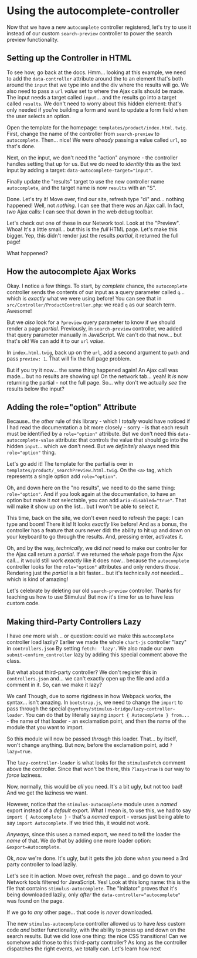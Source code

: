 # Using the autocomplete-controller

Now that we have a new `autocomplete` controller registered, let's try to use it
instead of our custom `search-preview` controller to power the search preview
functionality.

## Setting up the Controller in HTML

To see how, go back at the docs. Hmm... looking at this example, we need to add the
`data-controller` attribute around the to an element that's both around the `input`
that we type into and the div where the results will go. We also need to pass a `url`
*value* set to where the Ajax calls should be made. The input needs a target called
`input`... and the results go into a target called `results`. We don't need to worry
about this hidden element: that's only needed if you're building a form and want
to update a form field when the user selects an option.

Open the template for the homepage: `templates/product/index.html.twig`. First,
change the name of the controller from `search-preview` to `autocomplete`. Then...
nice! We were *already* passing a value called `url`, so that's done.

Next, on the input, we don't need the "action" anymore - the controller handles
setting that up for us. But we do need to *identity* this as the text input by
adding a target: `data-autocomplete-target="input"`.

Finally update the "results" target to use the new controller name `autocomplete`,
and the target name is now `results` with an "S".

Done. Let's try it! Move over, find our site, refresh type "di" and... nothing
happened! Well, not *nothing*. I can see that there *was* an Ajax call. In fact,
*two* Ajax calls: I can see that down in the web debug toolbar.

Let's check out one of these in our Network tool. Look at the "Preview". Whoa! It's
a little small... but this is the *full* HTML page. Let's make this bigger. Yep,
this didn't render just the results *partial*, it returned the full page!

What happened?

## How the autocomplete Ajax Works

Okay. I notice a few things. To start, by *complete* chance, the `autocomplete`
controller sends the contents of our input as a query parameter called `q`... which
is *exactly* what we were using before! You can see that in
`src/Controller/ProductController.php`: we read `q` as our search term. Awesome!

But we *also* look for a `?preview` query parameter to know if we should render
a page *partial*. Previously, in `search-preview` controller, we added that query
parameter manually in JavaScript. We can't do that now... but that's ok! We can
add it to our `url` *value*.

In `index.html.twig`, back up on the `url`, add a second argument to `path` and
pass `preview: 1`. That will fix the full page problem.

But if you try it now... the same thing happened again! An Ajax call was made...
but no results are showing up! On the network tab... yeah! It *is* now
returning the partial - not the full page. So... why don't we actually *see* the
results below the input?

## Adding the role="option" Attribute

Because.. the *other* rule of this library - which I *totally* would have noticed
if I had read the documentation a bit more closely - sorry - is that each result
must be identified by a `role="option"` attribute. But we don't need this
`data-autocomplete-value` attribute: that controls the value that should go into
the hidden `input`... which we don't need. But we *definitely* always need this
`role="option"` thing.

Let's go add it! The template for the partial is over in
`templates/product/_searchPreview.html.twig`. On the `<a>` tag, which represents
a single option add `role="option"`.

Oh, and down here on the "no results", we need to do the same thing: `role="option"`.
And if you look again at the documentation, to have an option but make it *not*
selectable, you can add `aria-disabled="true"`. That will make it show up on the
list... but I won't be able to select it.

This time, back on the site, we don't even need to refresh the page: I can type and
boom! There it is! It looks *exactly* like before! And as a bonus, the controller
has a feature that ours never did: the ability to hit up and down on your keyboard
to go through the results. And, pressing enter, activates it.

Oh, and by the way, *technically*, we did *not* need to make our controller for
the Ajax call return a *partial*. If we returned the *whole* page from the Ajax
call... it would still work *exactly* like it does now... because the `autocomplete`
controller looks for the `role="option"` attributes and only renders *those*.
Rendering just the *partial* is a bit faster... but it's technically *not* needed...
which is kind of amazing!

Let's celebrate by deleting our old `search-preview` controller. Thanks for teaching
us how to use Stimulus! But now it's time for us to have less custom code.

## Making third-Party Controllers Lazy

I have *one* more wish... or question: could we make this `autocomplete` controller
load lazily? Earlier we made the whole `chart-js` controller "lazy" in
`controllers.json` By setting `fetch: 'lazy'`. We also made our own
`submit-confirm_controller` lazy by adding this special comment above the class.

But what about third-party controller? We don't register this in `controllers.json`
and... we can't exactly open up the file and add a comment in it. So, can we make
it lazy?

We can! Though, due to some rigidness in how Webpack works, the syntax... isn't
amazing. In `bootstrap.js`, we need to change the `import` to pass through the
special `@symfony/stimulus-bridge/lazy-controller-loader`. You can do that by
literally saying `import { Autocomplete } from...` - the name of that loader -
an exclamation point, and then the name of the module that you want to import.

So this module will now be passed *through* this loader. That... by itself, won't
change anything. But now, before the exclamation point, add `?lazy=true`.

The `lazy-controller-loader` is what looks for the `stimulusFetch` comment above
the controller. Since that won't be there, this `?lazy=true` is our way to *force*
laziness.

Now, normally, this would be *all* you need. It's a bit ugly, but not too bad!
And we get the laziness we want.

However, notice that the `stimulus-autocomplete` module uses a *named* export
instead of a *default* export. What I mean is, to use this, we had to say
`import { Autocomplete }` - that's a *named* export - versus just being able
to say `import Autocomplete`. If we tried this, it would not work.

*Anyways*, since this uses a named export, we need to tell the loader the *name*
of that. We do that by adding one more loader option: `&export=Autocomplete`.

Ok, *now* we're done. It's ugly, but it gets the job done *when* you need a 3rd
party controller to load lazily.

Let's see it in action. Move over, refresh the page... and go down to your Network
tools filtered for JavaScript. Yes! Look at this long name: this is the file that
contains `stimulus-autocomplete`. The "Initiator" proves that it's being downloaded
lazily, only *after* the `data-controller="autocomplete"` was found on the page.

If we go to *any* other page... that code is *never* downloaded.

The new `stimulus-autocomplete` controller allowed us to have *less* custom code
*and* better functionality, with the ability to press up and down on the search
results. But we did lose one thing: the nice CSS transitions! Can we somehow add
those to this third-party controller? As long as the controller dispatches the right
events, we totally can. Let's learn how next
